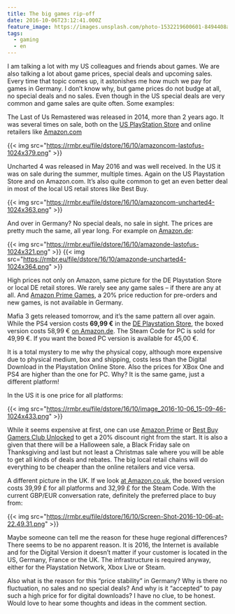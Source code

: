 ```yaml
---
title: The big games rip-off
date: 2016-10-06T23:12:41.000Z
feature_image: https://images.unsplash.com/photo-1532219600601-8494408a4a2c?ixlib=rb-0.3.5&q=80&fm=jpg&crop=entropy&cs=tinysrgb&w=1080&fit=max&ixid=eyJhcHBfaWQiOjExNzczfQ&s=e889f0f47e8c178a8ccc92d53b2ff2d3
tags:
  - gaming
  - en
---
```


I am talking a lot with my US colleagues and friends about games. We are also talking a lot about game prices, special deals and upcoming sales. Every time that topic comes up, it astonishes me how much we pay for games in Germany. I don’t know why, but game prices do not budge at all, no special deals and no sales. Even though in the US special deals are very common and game sales are quite often. Some examples:

The Last of Us Remastered was released in 2014, more than 2 years ago. It was several times on sale, both on the [US PlayStation Store](https://store.playstation.com) and online retailers like [Amazon.com](http://amazon.com)

{{< img src="https://rmbr.eu/file/dstore/16/10/amazoncom-lastofus-1024x379.png" >}}

Uncharted 4 was released in May 2016 and was well received. In the US it was on sale during the summer, multiple times. Again on the US Playstation Store and on Amazon.com. It’s also quite common to get an even better deal in most of the local US retail stores like Best Buy.

{{< img src="https://rmbr.eu/file/dstore/16/10/amazoncom-uncharted4-1024x363.png" >}}

And over in Germany? No special deals, no sale in sight. The prices are pretty much the same, all year long. For example on [Amazon.de](http://amazon.de):

{{< img src="https://rmbr.eu/file/dstore/16/10/amazonde-lastofus-1024x321.png" >}}
{{< img src="https://rmbr.eu/file/dstore/16/10/amazonde-uncharted4-1024x364.png" >}}

High prices not only on Amazon, same picture for the DE Playstation Store or local DE retail stores. We rarely see any game sales – if there are any at all. And [Amazon Prime Games](https://www.amazon.com/b?node=13584215011), a 20% price reduction for pre-orders and new games, is not available in Germany.

Mafia 3 gets released tomorrow, and it’s the same pattern all over again. While the PS4 version costs **69,99 €** in the [DE Playstation Store](https://store.playstation.com/#!/de-de/spiel/mafia-iii-preorder-bundle/cid=EP1001-CUSA03617_00-MAFIA3STPREORDER), the boxed version costs 58,99 € [on Amazon.de](https://www.amazon.de/2K-Games-42167-Mafia-III/dp/B012TBHIHU/ref=sr_1_1?s=videogames&ie=UTF8&qid=1475784547&sr=1-1&keywords=mafia+3). The Steam Code for PC is sold for 49,99 €. If you want the boxed PC version is available for 45,00 €.

It is a total mystery to me why the physical copy, although more expensive due to physical medium, box and shipping, costs less than the Digital Download in the Playstation Online Store. Also the prices for XBox One and PS4 are higher than the one for PC. Why? It is the same game, just a different platform!

In the US it is one price for all platforms:

{{< img src="https://rmbr.eu/file/dstore/16/10/image_2016-10-06_15-09-46-1024x433.png" >}}

While it seems expensive at first, one can use [Amazon Prime](https://www.amazon.com/b?node=13584215011) or [Best Buy Gamers Club Unlocked](http://www.bestbuy.com/site/my-best-buy/gamers-club/pcmcat338600050004.c?id=pcmcat338600050004) to get a 20% discount right from the start. It is also a given that there will be a Halloween sale, a Black Friday sale on Thanksgiving and last but not least a Christmas sale where you will be able to get all kinds of deals and rebates. The big local retail chains will do everything to be cheaper than the online retailers and vice versa.

A different picture in the UK. If we look [at Amazon.co.uk](https://www.amazon.co.uk/Take-2-5050013393120-Mafia-III/dp/B01FTFNB0Q/ref=sr_1_1?s=videogames&ie=UTF8&qid=1475786701&sr=1-1&keywords=mafia%2B3&th=1), the boxed version costs 39,99 £ for all platforms and 32,99 £ for the Steam Code. With the current GBP/EUR conversation rate, definitely the preferred place to buy from:

{{< img src="https://rmbr.eu/file/dstore/16/10/Screen-Shot-2016-10-06-at-22.49.31.png" >}}

Maybe someone can tell me the reason for these huge regional differences? There seems to be no apparent reason. It is 2016, the Internet is available and for the Digital Version it doesn’t matter if your customer is located in the US, Germany, France or the UK. The infrastructure is required anyway, either for the Playstation Network, Xbox Live or Steam.

Also what is the reason for this “price stability” in Germany? Why is there no fluctuation, no sales and no special deals? And why is it “accepted” to pay such a high price for for digital downloads? I have no clue, to be honest. Would love to hear some thoughts and ideas in the comment section.

